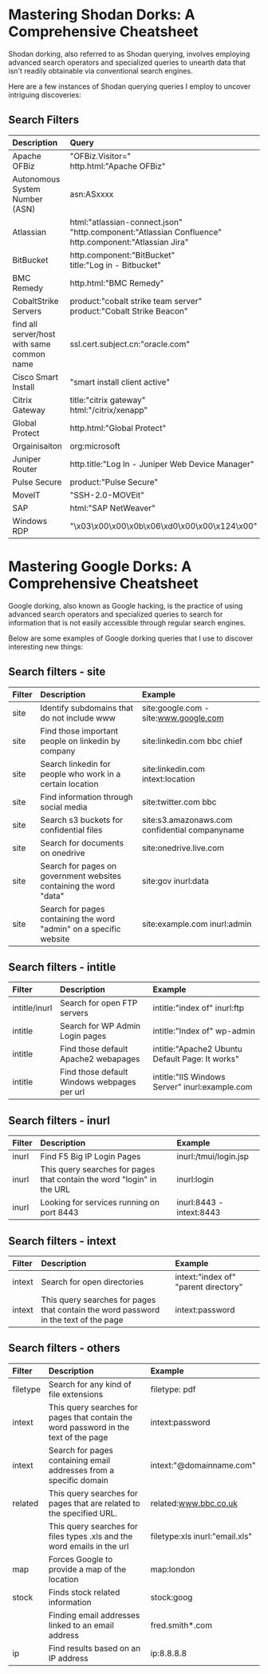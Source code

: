 # Mastering Shodan Dorks: A Comprehensive Cheatsheet

Shodan dorking, also referred to as Shodan querying, involves employing advanced search operators and specialized queries to unearth data that isn't readily obtainable via conventional search engines.

Here are a few instances of Shodan querying queries I employ to uncover intriguing discoveries:

## Search Filters
| Description                                        | Query                              |
| :---------------------------------------------------| :--------------------------------------------------------------|
| Apache OFBiz  | "OFBiz.Visitor="<BR>  http.html:"Apache OFBiz" ||
| Autonomous System Number (ASN) | asn:ASxxxx  ||
| Atlassian |   html:"atlassian-connect.json"<BR>"http.component:"Atlassian Confluence"<BR>http.component:"Atlassian Jira" ||
| BitBucket |   http.component:"BitBucket"<BR>  title:"Log in - Bitbucket" ||
| BMC Remedy  |  http.html:"BMC Remedy" ||
| CobaltStrike Servers | product:"cobalt strike team server"<BR>  product:"Cobalt Strike Beacon" ||
| find all server/host with same common name | ssl.cert.subject.cn:"oracle.com" ||
| Cisco Smart Install  |"smart install client active" ||
| Citrix Gateway  |title:"citrix gateway"<BR>html:"/citrix/xenapp"||
| Global Protect  |http.html:"Global Protect"||
| Orgainisaiton | org:microsoft ||
| Juniper Router  |http.title:"Log In - Juniper Web Device Manager"||
| Pulse Secure  | product:"Pulse Secure" ||
| MoveIT |  "SSH-2.0-MOVEit" ||
| SAP |   html:"SAP NetWeaver" ||
| Windows RDP  |"\x03\x00\x00\x0b\x06\xd0\x00\x00\x124\x00" ||



# Mastering Google Dorks: A Comprehensive Cheatsheet

Google dorking, also known as Google hacking, is the practice of using advanced search operators and specialized queries to search for information that is not easily accessible through regular search engines. 

Below are some examples of Google dorking queries that I use to discover interesting new things:

## Search filters - site
| Filter          | Description                                        | Example                              |
| :-------------- |:---------------------------------------------------| :------------------------------------|
| site    | Identify subdomains that do not include www  | site:google.com -site:www.google.com |||
| site | Find those important people on linkedin by company |site:linkedin.com bbc chief|
| site | Search linkedin for people who work in a certain location | site:linkedin.com intext:location|||
|site|Find information through social media | site:twitter.com bbc|||
|site|Search s3 buckets for confidential files | site:s3.amazonaws.com confidential companyname|||
|site| Search for documents on onedrive | site:onedrive.live.com |||
|site| Search for pages on government websites containing the word "data" |site:gov inurl:data|||
|site | Search for pages containing the word "admin" on a specific website | site:example.com inurl:admin |||

## Search filters - intitle
| Filter          | Description                                        | Example                              |
| :-------------- |:---------------------------------------------------| :------------------------------------|
| intitle/inurl | Search for open FTP servers | intitle:"index of" inurl:ftp |||
|intitle | Search for WP Admin Login pages | intitle:"Index of" wp-admin |||
| intitle | Find those default Apache2 webapages | intitle:"Apache2 Ubuntu Default Page: It works"|||
| intitle | Find those default Windows webpages per url | intitle:"IIS Windows Server" inurl:example.com|||

## Search filters - inurl
| Filter          | Description                                        | Example                              |
| :-------------- |:---------------------------------------------------| :------------------------------------|
| inurl | Find F5 Big IP Login Pages  | inurl:/tmui/login.jsp |||
|inurl | This query searches for pages that contain the word "login" in the URL | inurl:login |||
|inurl | Looking for services running on port 8443 | inurl:8443 -intext:8443|||

## Search filters - intext
| Filter          | Description                                        | Example                              |
| :-------------- |:---------------------------------------------------| :------------------------------------|
| intext    | Search for open directories  | intext:"index of" "parent directory" |||
|intext | This query searches for pages that contain the word password in the text of the page | intext:password |||



## Search filters - others
| Filter          | Description                                        | Example                              |
| :-------------- |:---------------------------------------------------| :------------------------------------|
| filetype| Search for any kind of file extensions | filetype: pdf |||
|intext | This query searches for pages that contain the word password in the text of the page | intext:password |||
|intext | Search for pages containing email addresses from a specific domain | intext:"@domainname.com"|||
|related | This query searches for pages that are related to the specified URL. | related:www.bbc.co.uk|||
| | This query searches for files types .xls and the word emails in the url | filetype:xls inurl:"email.xls"|||
|map | Forces Google to provide a map of the location | map:london|||
|stock | Finds stock related information | stock:goog|||
||Finding email addresses linked to an email address | fred.smith*.com|||
|ip|Find results based on an IP address| ip:8.8.8.8|||
